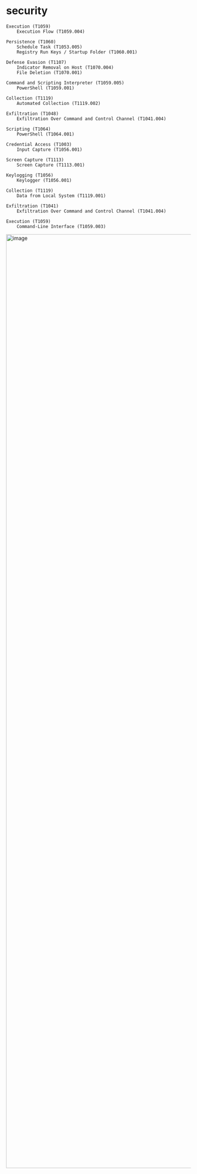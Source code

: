 # security
    Execution (T1059)
        Execution Flow (T1059.004)

    Persistence (T1060)
        Schedule Task (T1053.005)
        Registry Run Keys / Startup Folder (T1060.001)

    Defense Evasion (T1107)
        Indicator Removal on Host (T1070.004)
        File Deletion (T1070.001)

    Command and Scripting Interpreter (T1059.005)
        PowerShell (T1059.001)

    Collection (T1119)
        Automated Collection (T1119.002)

    Exfiltration (T1048)
        Exfiltration Over Command and Control Channel (T1041.004)

    Scripting (T1064)
        PowerShell (T1064.001)

    Credential Access (T1003)
        Input Capture (T1056.001)

    Screen Capture (T1113)
        Screen Capture (T1113.001)

    Keylogging (T1056)
        Keylogger (T1056.001)

    Collection (T1119)
        Data from Local System (T1119.001)

    Exfiltration (T1041)
        Exfiltration Over Command and Control Channel (T1041.004)

    Execution (T1059)
        Command-Line Interface (T1059.003)
<img width="2548" alt="image" src="https://github.com/DarthHavoc/security/assets/101420646/5ac7fe61-6b40-474a-98d5-b6fe88b18768">
